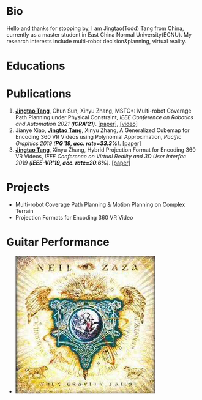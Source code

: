 # Bio
Hello and thanks for stopping by, I am Jingtao(Todd) Tang from China, currently as a master student in East China Normal University(ECNU). My research interests include multi-robot decision&planning, virtual reality.


# Educations

# Publications

1. <ins>**Jingtao Tang**</ins>, Chun Sun, Xinyu Zhang, MSTC*: Multi-robot Coverage Path Planning under Physical Constraint, _IEEE Conference on Robotics and Automation 2021 (**ICRA'21**)_. [[paper]](papers/ICRA21-MSTC_Star.pdf), [[video]](videos\ICRA21_2223_VI_fi.mp4)
2. Jianye Xiao, <ins>**Jingtao Tang**</ins>, Xinyu Zhang, A Generalized Cubemap for Encoding 360 VR Videos using Polynomial Approximation,  _Pacific Graphics 2019 (**PG'19, acc. rate=33.3%**)_. [[paper]](papers/PG19-GCP_polynomial.pdf)
3. <ins>**Jingtao Tang**</ins>, Xinyu Zhang, Hybrid Projection Format for Encoding 360 VR Videos,  _IEEE Conference on Virtual Reality and 3D User Interfac 2019 (**IEEE-VR'19, acc. rate=20.6%**)_. [[paper]](papers/VR19-HCP.pdf)


# Projects

- Multi-robot Coverage Path Planning & Motion Planning on Complex Terrain
- Projection Formats for Encoding 360 VR Video

# Guitar Performance
- [![My Dearest (Cover: Neil Zaza)](images/my_dearest.jpg)](https://www.bilibili.com/video/BV18a4y177o9/)
